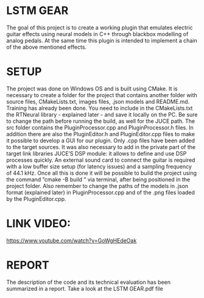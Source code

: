 # LSTM GEAR
The goal of this project is to create a working plugin that emulates electric guitar effects using neural models in C++ through blackbox modelling of analog pedals. At the same time this plugin is intended to implement a chain of the above mentioned effects.

# SETUP
The project was done on Windows OS and is built using CMake. It is necessary to create a folder
for the project that contains another folder with source files, CMakeLists.txt, images files,
.json models and README.md. Training has already been done. You need to include in the
CMakeLists.txt the RTNeural library - explained later - and save it locally on the PC. Be sure to change
the path before running the build, as well for the JUCE path.
The src folder contains the PluginProcessor.cpp and PluginProcessor.h files. In addition there are also
the PluginEditor.h and PluginEditor.cpp files to make it possible to develop a GUI for our plugin. Only
.cpp files have been added to the target sources. It was also necessary to add in the private part of the
target link libraries JUCE’S DSP module: it allows to define and use DSP processes quickly.
An external sound card to connect the guitar is required with a low buffer size setup (for latency issues) and a sampling frequency of 44.1 kHz. Once all this is done it will be possible to build the project
using the command ”cmake -B build ” via terminal, after being positioned in the project folder. Also
remember to change the paths of the models in .json format (explained later) in PluginProcessor.cpp
and of the .png files loaded by the PluginEditor.cpp.

# LINK VIDEO:
https://www.youtube.com/watch?v=GoWgHEdeOak

# REPORT
The description of the code and its technical evaluation has been summarized in a report. Take a look at the LSTM GEAR.pdf file
